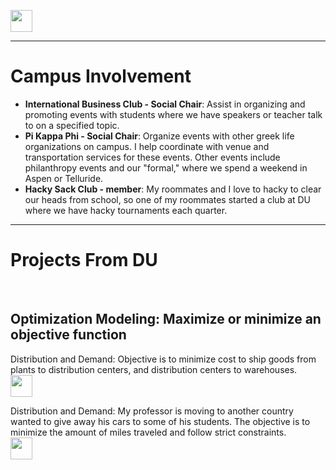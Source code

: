 <a name="top"></a>

[<img src="https://user-images.githubusercontent.com/91146906/152112781-2de05074-70b1-436b-9bfb-860890cc1de1.svg" height="35"/>](/README.md/#top)
<hr>

# Campus Involvement

<ul>
  <li><b>International Business Club - Social Chair</b>: Assist in organizing and promoting events with students where we have speakers or teacher talk to on a specified topic.</li>
  <li><b>Pi Kappa Phi - Social Chair</b>: Organize events with other greek life organizations on campus. I help coordinate with venue and transportation services for these events. Other events include philanthropy events and our "formal," where we spend a weekend in Aspen or Telluride. </li>
  <li><b>Hacky Sack Club - member</b>: My roommates and I love to hacky to clear our heads from school, so one of my roommates started a club at DU where we have hacky tournaments each quarter. </li>
</ul>
<hr>

# Projects From DU
<br>

## Optimization Modeling: Maximize or minimize an objective function

Distribution and Demand: Objective is to minimize cost to ship goods from plants to distribution centers, and distribution centers to warehouses.
<br>[<img src="https://user-images.githubusercontent.com/91146906/152109152-fbd18f8c-4c42-46f6-97cc-631c298e7eac.svg" height="35"/>](/UrbaczewskisPutters.ipynb/#top)

Distribution and Demand: My professor is moving to another country wanted to give away his cars to some of his students. The objective is to minimize the amount of miles traveled and follow strict constraints. 
<br>[<img src="https://user-images.githubusercontent.com/91146906/152109152-fbd18f8c-4c42-46f6-97cc-631c298e7eac.svg" height="35"/>](/INFO3440Homework2.ipynb/#top)




